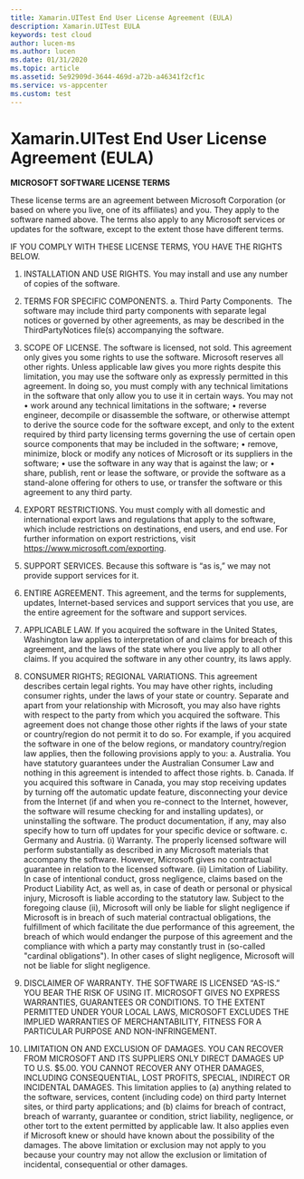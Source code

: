 ```yaml
---
title: Xamarin.UITest End User License Agreement (EULA)
description: Xamarin.UITest EULA
keywords: test cloud
author: lucen-ms
ms.author: lucen
ms.date: 01/31/2020
ms.topic: article
ms.assetid: 5e92909d-3644-469d-a72b-a46341f2cf1c
ms.service: vs-appcenter
ms.custom: test
---
```


# Xamarin.UITest End User License Agreement (EULA)

**MICROSOFT SOFTWARE LICENSE TERMS**

These license terms are an agreement between Microsoft Corporation (or based on where you live, one of its affiliates) and you. They apply to the software named above. The terms also apply to any Microsoft services or updates for the software, except to the extent those have different terms.

IF YOU COMPLY WITH THESE LICENSE TERMS, YOU HAVE THE RIGHTS BELOW.
1.	INSTALLATION AND USE RIGHTS. You may install and use any number of copies of the software.

2.	TERMS FOR SPECIFIC COMPONENTS.
a.	Third Party Components.  The software may include third party components with separate legal notices or governed by other agreements, as may be described in the ThirdPartyNotices file(s) accompanying the software.
  
3.	SCOPE OF LICENSE. The software is licensed, not sold. This agreement only gives you some rights to use the software. Microsoft reserves all other rights. Unless applicable law gives you more rights despite this limitation, you may use the software only as expressly permitted in this agreement. In doing so, you must comply with any technical limitations in the software that only allow you to use it in certain ways. You may not
•	work around any technical limitations in the software;
•	reverse engineer, decompile or disassemble the software, or otherwise attempt to derive the source code for the software except, and only to the extent required by third party licensing terms governing the use of certain open source components that may be included in the software;
•	remove, minimize, block or modify any notices of Microsoft or its suppliers in the software; 
•	use the software in any way that is against the law; or
•	share, publish, rent or lease the software, or provide the software as a stand-alone offering for others to use, or transfer the software or this agreement to any third party.
4.	EXPORT RESTRICTIONS. You must comply with all domestic and international export laws and regulations that apply to the software, which include restrictions on destinations, end users, and end use. For further information on export restrictions, visit https://www.microsoft.com/exporting. 
5.	SUPPORT SERVICES. Because this software is “as is,” we may not provide support services for it.
6.	ENTIRE AGREEMENT. This agreement, and the terms for supplements, updates, Internet-based services and support services that you use, are the entire agreement for the software and support services.
7.	APPLICABLE LAW. If you acquired the software in the United States, Washington law applies to interpretation of and claims for breach of this agreement, and the laws of the state where you live apply to all other claims. If you acquired the software in any other country, its laws apply.
8.	CONSUMER RIGHTS; REGIONAL VARIATIONS. This agreement describes certain legal rights. You may have other rights, including consumer rights, under the laws of your state or country. Separate and apart from your relationship with Microsoft, you may also have rights with respect to the party from which you acquired the software. This agreement does not change those other rights if the laws of your state or country/region do not permit it to do so. For example, if you acquired the software in one of the below regions, or mandatory country/region law applies, then the following provisions apply to you:
a.	Australia. You have statutory guarantees under the Australian Consumer Law and nothing in this agreement is intended to affect those rights.
b.	Canada. If you acquired this software in Canada, you may stop receiving updates by turning off the automatic update feature, disconnecting your device from the Internet (if and when you re-connect to the Internet, however, the software will resume checking for and installing updates), or uninstalling the software. The product documentation, if any, may also specify how to turn off updates for your specific device or software.
c.	Germany and Austria.
(i)	Warranty. The properly licensed software will perform substantially as described in any Microsoft materials that accompany the software. However, Microsoft gives no contractual guarantee in relation to the licensed software.
(ii)	Limitation of Liability. In case of intentional conduct, gross negligence, claims based on the Product Liability Act, as well as, in case of death or personal or physical injury, Microsoft is liable according to the statutory law.
Subject to the foregoing clause (ii), Microsoft will only be liable for slight negligence if Microsoft is in breach of such material contractual obligations, the fulfillment of which facilitate the due performance of this agreement, the breach of which would endanger the purpose of this agreement and the compliance with which a party may constantly trust in (so-called "cardinal obligations"). In other cases of slight negligence, Microsoft will not be liable for slight negligence.
9.	DISCLAIMER OF WARRANTY. THE SOFTWARE IS LICENSED “AS-IS.” YOU BEAR THE RISK OF USING IT. MICROSOFT GIVES NO EXPRESS WARRANTIES, GUARANTEES OR CONDITIONS. TO THE EXTENT PERMITTED UNDER YOUR LOCAL LAWS, MICROSOFT EXCLUDES THE IMPLIED WARRANTIES OF MERCHANTABILITY, FITNESS FOR A PARTICULAR PURPOSE AND NON-INFRINGEMENT.
10.	LIMITATION ON AND EXCLUSION OF DAMAGES. YOU CAN RECOVER FROM MICROSOFT AND ITS SUPPLIERS ONLY DIRECT DAMAGES UP TO U.S. $5.00. YOU CANNOT RECOVER ANY OTHER DAMAGES, INCLUDING CONSEQUENTIAL, LOST PROFITS, SPECIAL, INDIRECT OR INCIDENTAL DAMAGES.
This limitation applies to (a) anything related to the software, services, content (including code) on third party Internet sites, or third party applications; and (b) claims for breach of contract, breach of warranty, guarantee or condition, strict liability, negligence, or other tort to the extent permitted by applicable law.
It also applies even if Microsoft knew or should have known about the possibility of the damages. The above limitation or exclusion may not apply to you because your country may not allow the exclusion or limitation of incidental, consequential or other damages.
